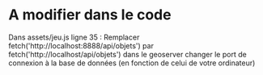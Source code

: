 # A modifier dans le code
Dans assets/jeu.js ligne 35 :
Remplacer fetch('http://localhost:8888/api/objets') par fetch('http://localhost/api/objets')
dans le geoserver changer le port de connexion à la base de données (en fonction de celui de votre ordinateur)